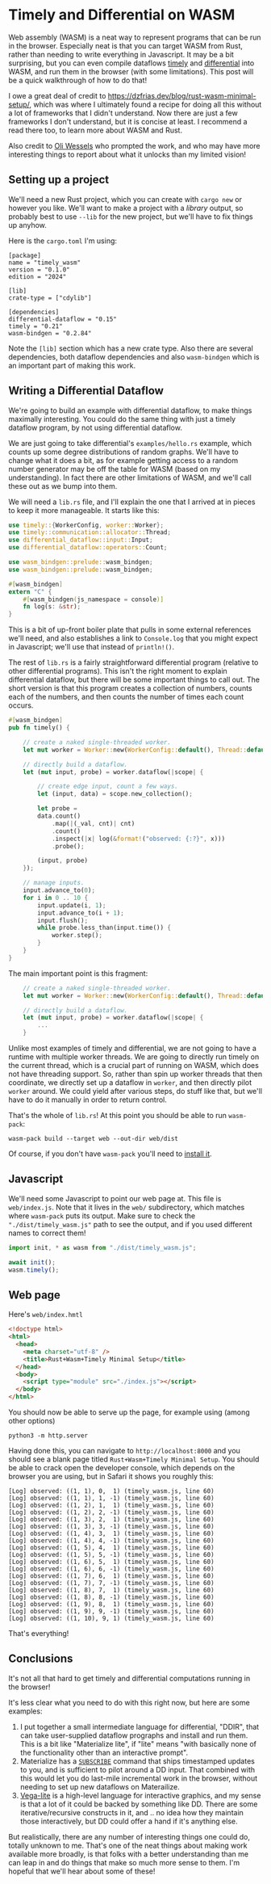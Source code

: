 # Timely and Differential on WASM

Web assembly (WASM) is a neat way to represent programs that can be run in the browser.
Especially neat is that you can target WASM from Rust, rather than needing to write everything in Javascript.
It may be a bit surprising, but you can even compile dataflows [timely](https://github.com/TimelyDataflow/timely-dataflow) and [differential](https://github.com/TimelyDataflow/differential-dataflow) into WASM, and run them in the browser (with some limitations).
This post will be a quick walkthrough of how to do that!

I owe a great deal of credit to https://dzfrias.dev/blog/rust-wasm-minimal-setup/, which was where I ultimately found a recipe for doing all this without a lot of frameworks that I didn't understand.
Now there are just a few frameworks I don't understand, but it is concise at least.
I recommend a read there too, to learn more about WASM and Rust.

Also credit to [Oli Wessels](https://bsky.app/profile/oliwessels.bsky.social) who prompted the work, and who may have more interesting things to report about what it unlocks than my limited vision!

## Setting up a project

We'll need a new Rust project, which you can create with `cargo new` or however you like.
We'll want to make a project with a *library* output, so probably best to use `--lib` for the new project, but we'll have to fix things up anyhow.

Here is the `cargo.toml` I'm using:
```
[package]
name = "timely_wasm"
version = "0.1.0"
edition = "2024"

[lib]
crate-type = ["cdylib"]

[dependencies]
differential-dataflow = "0.15"
timely = "0.21"
wasm-bindgen = "0.2.84"
```
Note the `[lib]` section which has a new crate type.
Also there are several dependencies, both dataflow dependencies and also `wasm-bindgen` which is an important part of making this work.

## Writing a Differential Dataflow

We're going to build an example with differential dataflow, to make things maximally interesting.
You could do the same thing with just a timely dataflow program, by not using differential dataflow.

We are just going to take differential's `examples/hello.rs` example, which counts up some degree distributions of random graphs.
We'll have to change what it does a bit, as for example getting access to a random number generator may be off the table for WASM (based on my understanding).
In fact there are other limitations of WASM, and we'll call these out as we bump into them.

We will need a `lib.rs` file, and I'll explain the one that I arrived at in pieces to keep it more manageable.
It starts like this:
```rust
use timely::{WorkerConfig, worker::Worker};
use timely::communication::allocator::Thread;
use differential_dataflow::input::Input;
use differential_dataflow::operators::Count;

use wasm_bindgen::prelude::wasm_bindgen;
use wasm_bindgen::prelude::wasm_bindgen;

#[wasm_bindgen]
extern "C" {
    #[wasm_bindgen(js_namespace = console)]
    fn log(s: &str);
}
```

This is a bit of up-front boiler plate that pulls in some external references we'll need, and also establishes a link to `Console.log` that you might expect in Javascript; we'll use that instead of `println!()`.

The rest of `lib.rs` is a fairly straightforward differential program (relative to other differential programs).
This isn't the right moment to explain differential dataflow, but there will be some important things to call out.
The short version is that this program creates a collection of numbers, counts each of the numbers, and then counts the number of times each count occurs.
```rust
#[wasm_bindgen]
pub fn timely() {

    // create a naked single-threaded worker.
    let mut worker = Worker::new(WorkerConfig::default(), Thread::default(), None);

    // directly build a dataflow.
    let (mut input, probe) = worker.dataflow(|scope| {

        // create edge input, count a few ways.
        let (input, data) = scope.new_collection();

        let probe =
        data.count()
            .map(|(_val, cnt)| cnt)
            .count()
            .inspect(|x| log(&format!("observed: {:?}", x)))
            .probe();

        (input, probe)
    });

    // manage inputs.
    input.advance_to(0);
    for i in 0 .. 10 {
        input.update(i, 1);
        input.advance_to(i + 1);
        input.flush();
        while probe.less_than(input.time()) {
            worker.step();
        }
    }
}
```

The main important point is this fragment:
```rust
    // create a naked single-threaded worker.
    let mut worker = Worker::new(WorkerConfig::default(), Thread::default(), None);

    // directly build a dataflow.
    let (mut input, probe) = worker.dataflow(|scope| {
        ...
    }
```
Unlike most examples of timely and differential, we are not going to have a runtime with multiple worker threads.
We are going to directly run timely on the current thread, which is a crucial part of running on WASM, which does not have threading support.
So, rather than spin up worker threads that then coordinate, we directly set up a dataflow in `worker`, and then directly pilot `worker` around.
We could yield after various steps, do stuff like that, but we'll have to do it manually in order to return control.

That's the whole of `lib.rs`!
At this point you should be able to run `wasm-pack`:
```
wasm-pack build --target web --out-dir web/dist
```
Of course, if you don't have `wasm-pack` you'll need to [install it](https://rustwasm.github.io/wasm-pack/installer/).

## Javascript

We'll need some Javascript to point our web page at.
This file is `web/index.js`.
Note that it lives in the `web/` subdirectory, which matches where `wasm-pack` puts its output.
Make sure to check the `"./dist/timely_wasm.js"` path to see the output, and if you used different names to correct them!
```javascript
import init, * as wasm from "./dist/timely_wasm.js";

await init();
wasm.timely();
```

## Web page

Here's `web/index.hmtl`
```html
<!doctype html>
<html>
  <head>
    <meta charset="utf-8" />
    <title>Rust+Wasm+Timely Minimal Setup</title>
  </head>
  <body>
    <script type="module" src="./index.js"></script>
  </body>
</html>
```

You should now be able to serve up the page, for example using (among other options)
```
python3 -m http.server
```

Having done this, you can navigate to `http://localhost:8000` and you should see a blank page titled `Rust+Wasm+Timely Minimal Setup`.
You should be able to crack open the developer console, which depends on the browser you are using, but in Safari it shows you roughly this:

```
[Log] observed: ((1, 1), 0,  1) (timely_wasm.js, line 60)
[Log] observed: ((1, 1), 1, -1) (timely_wasm.js, line 60)
[Log] observed: ((1, 2), 1,  1) (timely_wasm.js, line 60)
[Log] observed: ((1, 2), 2, -1) (timely_wasm.js, line 60)
[Log] observed: ((1, 3), 2,  1) (timely_wasm.js, line 60)
[Log] observed: ((1, 3), 3, -1) (timely_wasm.js, line 60)
[Log] observed: ((1, 4), 3,  1) (timely_wasm.js, line 60)
[Log] observed: ((1, 4), 4, -1) (timely_wasm.js, line 60)
[Log] observed: ((1, 5), 4,  1) (timely_wasm.js, line 60)
[Log] observed: ((1, 5), 5, -1) (timely_wasm.js, line 60)
[Log] observed: ((1, 6), 5,  1) (timely_wasm.js, line 60)
[Log] observed: ((1, 6), 6, -1) (timely_wasm.js, line 60)
[Log] observed: ((1, 7), 6,  1) (timely_wasm.js, line 60)
[Log] observed: ((1, 7), 7, -1) (timely_wasm.js, line 60)
[Log] observed: ((1, 8), 7,  1) (timely_wasm.js, line 60)
[Log] observed: ((1, 8), 8, -1) (timely_wasm.js, line 60)
[Log] observed: ((1, 9), 8,  1) (timely_wasm.js, line 60)
[Log] observed: ((1, 9), 9, -1) (timely_wasm.js, line 60)
[Log] observed: ((1, 10), 9, 1) (timely_wasm.js, line 60)
```

That's everything!

## Conclusions

It's not all that hard to get timely and differential computations running in the browser!

It's less clear what you need to do with this right now, but here are some examples:

1.  I put together a small intermediate language for differential, "DDIR", that can take user-supplied dataflow prographs and install and run them.
    This is a bit like "Materialize lite", if "lite" means "with basically none of the functionality other than an interactive prompt".
2.  Materialize has a [`SUBSCRIBE`](https://materialize.com/docs/sql/subscribe/) command that ships timestamped updates to you, and is sufficient to pilot around a DD input.
    That combined with this would let you do last-mile incremental work in the browser, without needing to set up new dataflows on Materailize.
3.  [Vega-lite](https://vega.github.io/vega-lite/) is a high-level language for interactive graphics, and my sense is that a lot of it could be backed by something like DD.
    There are some iterative/recursive constructs in it, and .. no idea how they maintain those interactively, but DD could offer a hand if it's anything else.

But realistically, there are any number of interesting things one could do, totally unknown to me.
That's one of the neat things about making work available more broadly, is that folks with a better understanding than me can leap in and do things that make so much more sense to them.
I'm hopeful that we'll hear about some of these!